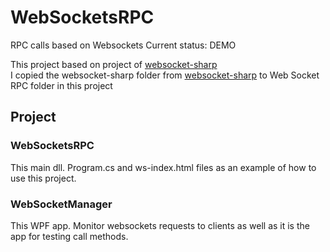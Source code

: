 # WebSocketsRPC
RPC calls based on Websockets
Current status: DEMO

This project based on project of [websocket-sharp](https://github.com/sta/websocket-sharp) <br>
I copied the websocket-sharp folder from [websocket-sharp](https://github.com/sta/websocket-sharp) to Web Socket RPC folder in this project

## Project
### WebSocketsRPC
This main dll. Program.cs and ws-index.html files as an example of how to use this project.

### WebSocketManager
This WPF app. Monitor websockets requests to clients as well as it is the app for testing call methods.

